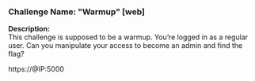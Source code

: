 ### **Challenge Name: "Warmup"** [web]

**Description:**  
This challenge is supposed to be a warmup. You’re logged in as a regular user. Can you manipulate your access to become an admin and find the flag?

https://@IP:5000
